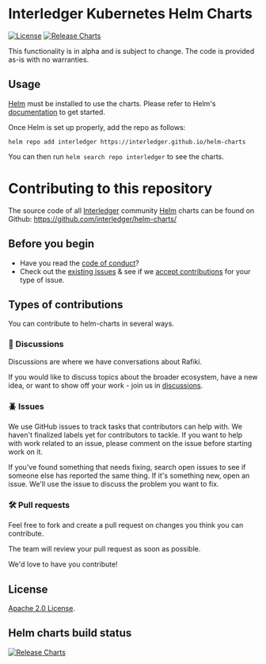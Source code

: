 # Interledger Kubernetes Helm Charts

[![License](https://img.shields.io/badge/License-Apache%202.0-blue.svg)](https://opensource.org/licenses/Apache-2.0) [![Release Charts](https://github.com/interledger/helm-charts/actions/workflows/release.yaml/badge.svg?branch=main)](https://github.com/interledger/helm-charts/actions/workflows/release.yaml)

This functionality is in alpha and is subject to change. The code is provided as-is with no warranties.

## Usage

[Helm](https://helm.sh) must be installed to use the charts.
Please refer to Helm's [documentation](https://helm.sh/docs/) to get started.

Once Helm is set up properly, add the repo as follows:

```console
helm repo add interledger https://interledger.github.io/helm-charts
```

You can then run `helm search repo interledger` to see the charts.

# Contributing to this repository

The source code of all [Interledger](https://interledger.org) community [Helm](https://helm.sh) charts can be found on Github: <https://github.com/interledger/helm-charts/>

## Before you begin

- Have you read the [code of conduct](code_of_conduct.md)?
- Check out the [existing issues](https://github.com/interledger/helm-charts/issues) & see if we [accept contributions](#types-of-contributions) for your type of issue.

## Types of contributions

You can contribute to helm-charts in several ways.

### :mega: Discussions

Discussions are where we have conversations about Rafiki.

If you would like to discuss topics about the broader ecosystem, have a new idea, or want to show off your work - join us in [discussions](https://github.com/interledger/helm-charts/discussions).

### :beetle: Issues

We use GitHub issues to track tasks that contributors can help with. We haven't finalized labels yet for contributors to tackle. If you want to help with work related to an issue, please comment on the issue before starting work on it.

If you've found something that needs fixing, search open issues to see if someone else has reported the same thing. If it's something new, open an issue. We'll use the issue to discuss the problem you want to fix.

### :hammer_and_wrench: Pull requests

Feel free to fork and create a pull request on changes you think you can contribute.

The team will review your pull request as soon as possible.

<!-- Keep full URL links to repo files because this README syncs from main to gh-pages.  -->

We'd love to have you contribute!

<!-- Please refer to our [contribution guidelines](https://github.com/interledger/helm-charts/blob/main/CONTRIBUTING.md) for details. -->

## License

<!-- Keep full URL links to repo files because this README syncs from main to gh-pages.  -->

[Apache 2.0 License](https://github.com/interledger/helm-charts/blob/main/LICENSE).

## Helm charts build status

[![Release Charts](https://github.com/interledger/helm-charts/actions/workflows/release.yaml/badge.svg?branch=main)](https://github.com/interledger/helm-charts/actions/workflows/release.yaml)
